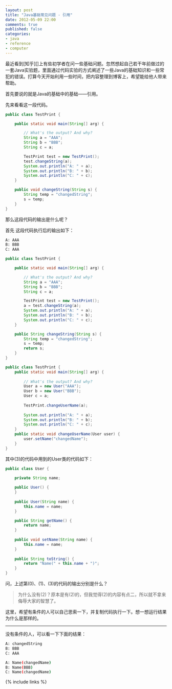 ```yaml
---
layout: post
title: "Java基础常见问题 - 引用"
date: 2012-05-09 22:00
comments: true
published: false
categories: 
- java
- reference
- computer
---
```

最近看到[知乎][]上有些初学者在问一些基础问题。忽然想起自己若干年前做过的一套Java实验题，里面通过代码实验的方式阐述了一些Java的基础知识和一些常犯的错误。打算今天开始利用一些时间，把内容整理到博客上，希望能给他人带来帮助。

首先要说的就是Java的基础中的基础——引用。
<!-- more -->

先来看看这一段代码。
``` java TestPrint.java (0)
public class TestPrint {

	public static void main(String[] arg) {

		// What's the output? And why? 
		String a = "AAA";
		String b = "BBB";
		String c = a;

		TestPrint test = new TestPrint();
		test.changeString(a);
		System.out.println("A: " + a);
		System.out.println("B: " + b);
		System.out.println("C: " + c);
	}

	public void changeString(String s) {
		String temp = "changedString";
		s = temp;
	}
}
```
那么这段代码的输出是什么呢？

首先
这段代码执行后的输出如下：
``` sh output (0)
A: AAA
B: BBB
C: AAA
```


``` java TestPrint.java (1)
public class TestPrint {

	public static void main(String[] arg) {

		// What's the output? And why? 
		String a = "AAA";
		String b = "BBB";
		String c = a;

		TestPrint test = new TestPrint();
		a = test.changeString(a);
		System.out.println("A: " + a);
		System.out.println("B: " + b);
		System.out.println("C: " + c);
	}

	public String changeString(String s) {
		String temp = "changedString";
		s = temp;
		return s; 
	}
}
```

``` java TestPrint.java (3)
public class TestPrint {
	public static void main(String[] arg) {
		
		// What's the output? And why? 
		User a = new User("AAA");
		User b = new User("BBB");
		User c = a;
		
		TestPrint.changeUserName(a); 
		
		System.out.println("A: " + a);
		System.out.println("B: " + b);
		System.out.println("C: " + c);
	}
	public static void changeUserName(User user) {
		user.setName("changedName"); 
	}
}
```

其中(3)的代码中用到的User类的代码如下：

``` java User.java
public class User {

	private String name;
	
	public User() {
	}
	
	public User(String name) {
		this.name = name; 
	}

	public String getName() {
		return name;
	}
	
	public void setName(String name) {
		this.name = name; 
	}
	
	public String toString() {
		return "Name(" + this.name + ")";  
	}
}
```

问，上述第(0)、(1)、(3)的代码的输出分别是什么？

> 为什么没有(2)？原本是有(2)的，但我觉得(2)的内容有点二，所以就不拿来侮辱大家的智慧了。

这里，希望有条件的人可以自己思索一下，并复制代码执行一下。想一想运行结果为什么是那样的。

----
没有条件的人，可以看一下下面的结果：
``` sh output (1)
A: changedString
B: BBB
C: AAA
```
``` sh output (3)
A: Name(changedName)
B: Name(BBB)
C: Name(changedName)
```

{% include links %}
